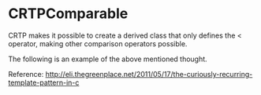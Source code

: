 # CRTPComparable

CRTP makes it possible to create a derived class that only defines the < operator, making other comparison operators possible. 

The following is an example of the above mentioned thought.  

Reference:
http://eli.thegreenplace.net/2011/05/17/the-curiously-recurring-template-pattern-in-c
